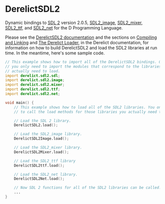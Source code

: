 DerelictSDL2
============

Dynamic bindings to [SDL 2][1] version 2.0.5, [SDL2_image][2], [SDL2_mixer][3], [SDL2_ttf][4], and [SDL2_net][5] for the D Programming Language.

Please see the [DerelictSDL2 documentation][6] and the sections on [Compiling and Linking][7] and [The Derelict Loader][8], in the Derelict documentation, for information on how to build DerelictSDL2 and load the SDL2 libraries at run time. In the meantime, here's some sample code.

```D
// This example shows how to import all of the DerelictSDL2 bindings. Of course,
// you only need to import the modules that correspond to the libraries you
// actually need to load.
import derelict.sdl2.sdl;
import derelict.sdl2.image;
import derelict.sdl2.mixer;
import derelict.sdl2.ttf;
import derelict.sdl2.net;

void main() {
    // This example shows how to load all of the SDL2 libraries. You only need
    // to call the load methods for those libraries you actually need to load.

    // Load the SDL 2 library.
    DerelictSDL2.load();

    // Load the SDL2_image library.
    DerelictSDL2Image.load();

    // Load the SDL2_mixer library.
    DerelictSDL2Mixer.load();

    // Load the SDL2_ttf library
    DerelictSDL2ttf.load();

    // Load the SDL2_net library.
    DerelictSDL2Net.load();

    // Now SDL 2 functions for all of the SDL2 libraries can be called.
    ...
}
```

[1]: http://www.libsdl.org/download-2.0.php
[2]: http://www.libsdl.org/projects/SDL_image/
[3]: http://www.libsdl.org/projects/SDL_mixer/
[4]: http://www.libsdl.org/projects/SDL_ttf/
[5]: http://www.libsdl.org/projects/SDL_net/
[6]: http://derelictorg.github.io/packages/sdl2.html
[7]: http://derelictorg.github.io/building/overview/
[8]: http://derelictorg.github.io/loading/loader/



